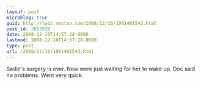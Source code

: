 ```yaml
---
layout: post
microblog: true
guid: http://twit.vmstan.com/2008/12/16/1061401543.html
post_id: 3053550
date: 2008-12-16T14:57:28-0600
lastmod: 2008-12-16T14:57:28-0600
type: post
url: /2008/12/16/1061401543.html
---
```

Sadie's surgery is over. Now were just waiting for her to wake up. Doc said no problems. Went very quick.
